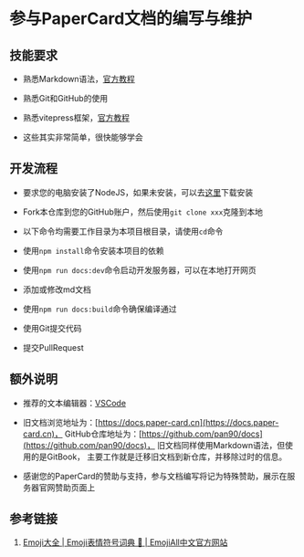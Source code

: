 
# 参与PaperCard文档的编写与维护

## 技能要求

- 熟悉Markdown语法，[官方教程](https://markdown.com.cn/)

- 熟悉Git和GitHub的使用

- 熟悉vitepress框架，[官方教程](https://vitepress.dev/zh/)

- 这些其实非常简单，很快能够学会


## 开发流程

- 要求您的电脑安装了NodeJS，如果未安装，可以去[这里](https://nodejs.org)下载安装

- Fork本仓库到您的GitHub账户，然后使用`git clone xxx`克隆到本地

- 以下命令均需要工作目录为本项目根目录，请使用`cd`命令

- 使用`npm install`命令安装本项目的依赖

- 使用`npm run docs:dev`命令启动开发服务器，可以在本地打开网页

- 添加或修改md文档

- 使用`npm run docs:build`命令确保编译通过

- 使用Git提交代码

- 提交PullRequest

## 额外说明

- 推荐的文本编辑器：[VSCode](https://code.visualstudio.com/)

- 旧文档浏览地址为：[https://docs.paper-card.cn](https://docs.paper-card.cn)，
GitHub仓库地址为：[https://github.com/pan90/docs](https://github.com/pan90/docs)，
旧文档同样使用Markdown语法，但使用的是GitBook，
主要工作就是迁移旧文档到新仓库，并移除过时的信息。

- 感谢您的PaperCard的赞助与支持，参与文档编写将记为特殊赞助，展示在服务器官网赞助页面上

## 参考链接

1. [Emoji大全 | Emoji表情符号词典 📓 | EmojiAll中文官方网站](https://www.emojiall.com/zh-hans)